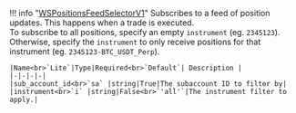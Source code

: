 !!! info "[WSPositionsFeedSelectorV1](schemas/ws_positions_feed_selector_v1.md)"
    Subscribes to a feed of position updates. This happens when a trade is executed.<br>To subscribe to all positions, specify an empty `instrument` (eg. `2345123`).<br>Otherwise, specify the `instrument` to only receive positions for that instrument (eg. `2345123-BTC_USDT_Perp`).<br>

    |Name<br>`Lite`|Type|Required<br>`Default`| Description |
    |-|-|-|-|
    |sub_account_id<br>`sa` |string|True|The subaccount ID to filter by|
    |instrument<br>`i` |string|False<br>`'all'`|The instrument filter to apply.|
